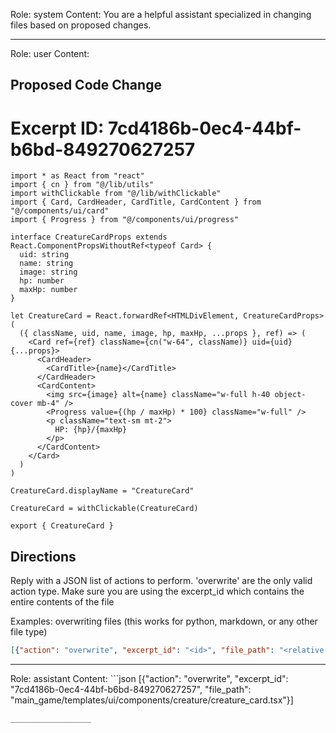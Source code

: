 Role: system
Content: You are a helpful assistant specialized in changing files based on proposed changes.
__________________
Role: user
Content: 
## Proposed Code Change
# Excerpt ID: 7cd4186b-0ec4-44bf-b6bd-849270627257
```main_game/templates/ui/components/creature/creature_card.tsx
import * as React from "react"
import { cn } from "@/lib/utils"
import withClickable from "@/lib/withClickable"
import { Card, CardHeader, CardTitle, CardContent } from "@/components/ui/card"
import { Progress } from "@/components/ui/progress"

interface CreatureCardProps extends React.ComponentPropsWithoutRef<typeof Card> {
  uid: string
  name: string
  image: string
  hp: number
  maxHp: number
}

let CreatureCard = React.forwardRef<HTMLDivElement, CreatureCardProps>(
  ({ className, uid, name, image, hp, maxHp, ...props }, ref) => (
    <Card ref={ref} className={cn("w-64", className)} uid={uid} {...props}>
      <CardHeader>
        <CardTitle>{name}</CardTitle>
      </CardHeader>
      <CardContent>
        <img src={image} alt={name} className="w-full h-40 object-cover mb-4" />
        <Progress value={(hp / maxHp) * 100} className="w-full" />
        <p className="text-sm mt-2">
          HP: {hp}/{maxHp}
        </p>
      </CardContent>
    </Card>
  )
)

CreatureCard.displayName = "CreatureCard"

CreatureCard = withClickable(CreatureCard)

export { CreatureCard }
```

## Directions
Reply with a JSON list of actions to perform. 'overwrite' are the only valid action type. 
Make sure you are using the excerpt_id which contains the entire contents of the file

Examples:
overwriting files (this works for python, markdown, or any other file type)
```json output_example1
[{"action": "overwrite", "excerpt_id": "<id>", "file_path": "<relative file path>"}]
```

__________________
Role: assistant
Content: ```json
[{"action": "overwrite", "excerpt_id": "7cd4186b-0ec4-44bf-b6bd-849270627257", "file_path": "main_game/templates/ui/components/creature/creature_card.tsx"}]
```
__________________
